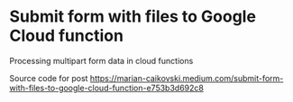 # Submit form with files to Google Cloud function
Processing multipart form data in cloud functions

Source code for post https://marian-caikovski.medium.com/submit-form-with-files-to-google-cloud-function-e753b3d692c8